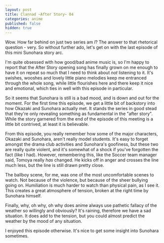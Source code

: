 ```yaml
---
layout: post
title: Clannad ~After Story~ 04
categories: anime
published: false
hidden: true
---
```

Wow. How far behind on just two series am *I*? The answer to that rhetorical question - very. So without further ado, let's get on with the last episode of this mini Sunohara story arc.

I'm quite obsessed with how good/bad anime music is, so I'm happy to report that the After Story opening song has finally grown on me enough to have it on repeat so much that I need to think about *not* listening to it. It's swishes, wooshes and lovely little piano melodies keep me entranced through the whole song, while little flourishes here and there keep it nice and emotional, which ties in well with this episode in particular.

So it seems that Sunohara is still is a bad mood, and is down and out for the moment. For the first time this episode, we get a little bit of backstory into how Okazaki and Sunohara actually met. It stands the series in good stead that they're only revealing something as fundamental in the "after story". While the story garnered from the end of the episode of this meeting is a little bit contrived, at least it is believable.

From this episode, you really remember how some of the major characters, Okazaki and Sunohara, aren't really model students. It's easy to forget amongst the drama club activities and Sunohara's goofiness, but these two are really quite violent, and it's somewhat of a shock if you've forgotten the fact (like I had). However, remembering this, like the Soccer team manager said, Tomoya really *has* changed. He kicks off in anger and crosses the line much less, but the line is still drawn pretty close.

The ballboy scene, for me, was one of the most uncomfortable scenes to watch. Not because of the violence, but because of the sheer bullying going on. Humiliation is much harder to watch than physical pain, as I see it. This creates a great atmosphere of tension, broken at the right time by Sunohara himself.

Finally, why, oh why, oh why does anime always use pathetic fallacy of the weather so willingly and obviously? It's raining, therefore we have a sad situation. It does add to the tension, but you could almost predict the weather by the mood of any situation.

I enjoyed this episode otherwise. It's nice to get some insight into Sunohara sometimes.
